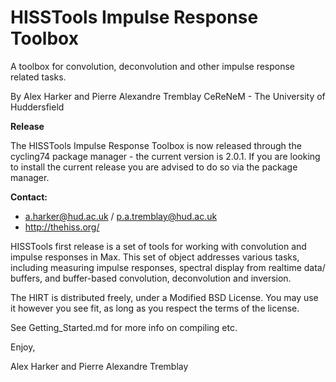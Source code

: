 HISSTools Impulse Response Toolbox
==================================

A toolbox for convolution, deconvolution and other impulse response related tasks.

By Alex Harker and Pierre Alexandre Tremblay
CeReNeM - The University of Huddersfield

**Release**

The HISSTools Impulse Response Toolbox is now released through the cycling74 package manager - the current version is 2.0.1. If you are looking to install the current release you are advised to do so via the package manager.

**Contact:**

* a.harker@hud.ac.uk / p.a.tremblay@hud.ac.uk
* http://thehiss.org/

HISSTools first release is a set of tools for working with convolution and impulse responses in Max. This set of object addresses various tasks, including measuring impulse responses, spectral display from realtime data/ buffers, and buffer-based convolution, deconvolution and inversion.

The HIRT is distributed freely, under a Modified BSD License. You may use it however you see fit, as long as you respect the terms of the license.

See Getting_Started.md for more info on compiling etc.

Enjoy,

Alex Harker and Pierre Alexandre Tremblay

